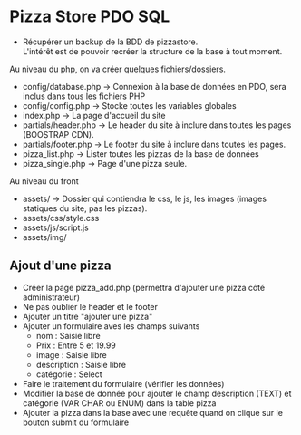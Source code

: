 # Pizza Store PDO SQL

- Récupérer un backup de la BDD de pizzastore.  
L'intérêt est de pouvoir recréer la structure de la base à tout moment.

Au niveau du php, on va créer quelques fichiers/dossiers.
- config/database.php -> Connexion à la base de données en PDO, sera inclus dans tous les fichiers PHP
- config/config.php -> Stocke toutes les variables globales
- index.php -> La page d'accueil du site
- partials/header.php -> Le header du site à inclure dans toutes les pages (BOOSTRAP CDN).
- partials/footer.php -> Le footer du site à inclure dans toutes les pages.
- pizza_list.php -> Lister toutes les pizzas de la base de données
- pizza_single.php -> Page d'une pizza seule.

Au niveau du front
- assets/ -> Dossier qui contiendra le css, le js, les images (images statiques du site, pas les pizzas).
- assets/css/style.css
- assets/js/script.js
- assets/img/


## Ajout d'une pizza

- Créer la page pizza_add.php (permettra d'ajouter une pizza côté administrateur)
- Ne pas oublier le header et le footer
- Ajouter un titre "ajouter une pizza"
- Ajouter un formulaire aves les champs suivants
    - nom : Saisie libre
    - Prix : Entre 5 et 19.99
    - image : Saisie libre
    - description : Saisie libre
    - catégorie : Select
- Faire le traitement du formulaire (vérifier les données)
- Modifier la base de donnée pour ajouter le champ description (TEXT) et catégorie (VAR CHAR ou ENUM) dans la table pizza
- Ajouter la pizza dans la base avec une requête quand on clique sur le bouton submit du formulaire